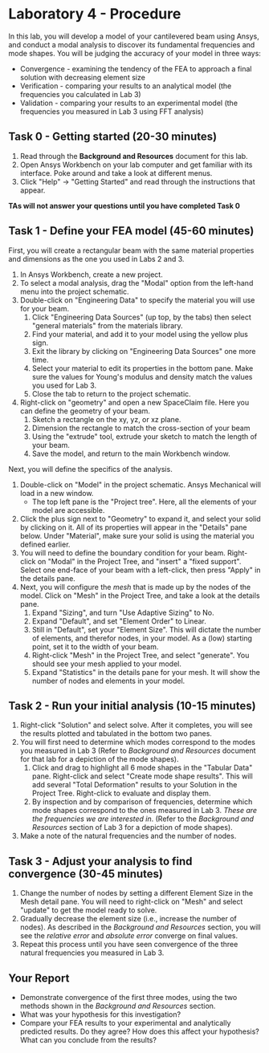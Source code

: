 # Laboratory 4 - Procedure

In this lab, you will develop a model of your cantilevered beam using Ansys, and conduct a modal analysis to discover its fundamental 
frequencies and mode shapes. You will be judging the accuracy of your model in three ways:

- Convergence - examining the tendency of the FEA to approach a final solution with decreasing element size
- Verification - comparing your results to an analytical model (the frequencies you calculated in Lab 3)
- Validation - comparing your results to an experimental model (the frequencies you measured in Lab 3 using FFT analysis)


## Task 0 - Getting started (20-30 minutes)

1. Read through the __Background and Resources__ document for this lab.
1. Open Ansys Workbench on your lab computer and get familiar with its interface. Poke around and take a look at different menus.
1. Click "Help" -> "Getting Started" and read through the instructions that appear.

**TAs will not answer your questions until you have completed Task 0**

## Task 1 - Define your FEA model (45-60 minutes)

First, you will create a rectangular beam with the same material properties and dimensions as the one you used in Labs 2 and 3.

1. In Ansys Workbench, create a new project.
1. To select a modal analysis, drag the "Modal" option from the left-hand menu into the project schematic.
1. Double-click on "Engineering Data" to specify the material you will use for your beam.
    1. Click "Engineering Data Sources" (up top, by the tabs) then select "general materials" from the materials library. 
    1. Find your material, and add it to your model using the yellow plus sign.
    1. Exit the library by clicking on "Engineering Data Sources" one more time.
    1. Select your material to edit its properties in the bottom pane. Make sure the values for Young's modulus and density match the values you used for Lab 3.
    1. Close the tab to return to the project schematic.
1.  Right-click on "geometry" and open a new SpaceClaim file. Here you can define the geometry of your beam.
    1. Sketch a rectangle on the xy, yz, or xz plane.
    1. Dimension the rectangle to match the cross-section of your beam
    1. Using the "extrude" tool, extrude your sketch to match the length of your beam.
    1. Save the model, and return to the main Workbench window.
    
Next, you will define the specifics of the analysis.

1. Double-click on "Model" in the project schematic. Ansys Mechanical will load in a new window. 
    - The top left pane is the "Project tree". Here, all the elements of your model are accessible.
1. Click the plus sign next to "Geometry" to expand it, and select your solid by clicking on it. All of its properties will appear in the "Details" pane below. Under "Material", make sure your solid is using the material you defined earlier.
1. You will need to define the boundary condition for your beam. Right-click on "Modal" in the Project Tree, and "insert" a "fixed support". Select one end-face of your beam with a left-click, then press "Apply" in the details pane.
1. Next, you will configure the _mesh_ that is made up by the nodes of the model. Click on "Mesh" in the Project Tree, and take a look at the details pane. 
    1. Expand "Sizing", and turn "Use Adaptive Sizing" to No.
    1. Expand "Default", and set "Element Order" to Linear.
    1. Still in "Default", set your "Element Size". This will dictate the number of elements, and therefor nodes, in your model. As a (low) starting point, set it to the width of your beam.
    1. Right-click "Mesh" in the Project Tree, and select "generate". You should see your mesh applied to your model. 
    1. Expand "Statistics" in the details pane for your mesh. It will show the number of nodes and elements in your model.

## Task 2 - Run your initial analysis (10-15 minutes)

1. Right-click "Solution" and select solve. After it completes, you will see the results plotted and tabulated in the bottom two panes.
1. You will first need to determine which modes correspond to the modes you measured in Lab 3 (Refer to _Background and Resources_ document for that lab for a depiction of the mode shapes).
    1. Click and drag to highlight all 6 mode shapes in the "Tabular Data" pane. Right-click and select "Create mode shape results". This will add several "Total Deformation" results to your Solution in the Project Tree. Right-click to evaluate and display them.
    1. By inspection and by comparison of frequencies, determine which mode shapes correspond to the ones measured in Lab 3. _These are the frequencies we are interested in_. (Refer to the _Background and Resources_ section of Lab 3 for a depiction of mode shapes).
1. Make a note of the natural frequencies and the number of nodes.


## Task 3 - Adjust your analysis to find convergence (30-45 minutes)

1. Change the number of nodes by setting a different Element Size in the Mesh detail pane. You will need to right-click on "Mesh" and select "update" to get the model ready to solve.
1. Gradually decrease the element size (i.e., increase the number of nodes). As described in the _Background and Resources_ section, you will see the _relative error_ and _absolute error_ converge on final values.
1. Repeat this process until you have seen convergence of the three natural frequencies you measured in Lab 3.

## Your Report

- Demonstrate convergence of the first three modes, using the two methods shown in the _Background and Resources_ section.
- What was your hypothesis for this investigation?
- Compare your FEA results to your experimental and analytically predicted results. Do they agree? How does this affect your hypothesis? What can you conclude from the results?